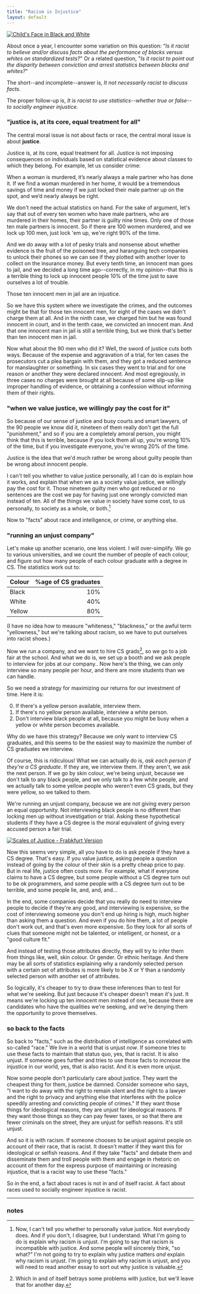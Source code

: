 ```yaml
---
title: "Racism is Injustice"
layout: default
---
```


[![Child's Face in Black and White](/assets/images/child-face.jpg)](https://www.flickr.com/photos/offbit2010/5331401261)

About once a year, I encounter some variation on this question: “*Is it racist to believe and/or discuss facts about the performance of blacks versus whites on standardized tests?*" Or a related question, "*Is it racist to point out the disparity between conviction and arrest statistics between blacks and whites?*"

The short--and incomplete--answer is, *It not necessarily racist to discuss facts*.

The proper follow-up is, *It is racist to use statistics--whether true or false--to socially engineer injustice.*

### "justice is, at its core, equal treatment for all"

The central moral issue is not about facts or race, the central moral issue is about **justice**.

Justice is, at its core, equal treatment for all. Justice is not imposing consequences on individuals based on statistical evidence about classes to which they belong. For example, let us consider crime:

When a woman is murdered, it’s nearly always a male partner who has done it. If we find a woman murdered in her home, it would be a tremendous savings of time and money if we just locked their male partner up on the spot, and we’d nearly always be right.

We don't need the actual statistics on hand. For the sake of argument, let's say that out of every ten women who have male partners, who are murdered in their homes, their partner is guilty nine times. Only one of those ten male partners is innocent. So if there are 100 women murdered, and we lock up 100 men, just lock 'em up, we're right 90% of the time.

And we do away with a lot of pesky trials and nonsense about whether evidence is the fruit of the poisoned tree, and haranguing tech companies to unlock their phones so we can see if they plotted with another lover to collect on the insurance money. But every tenth time, an innocent man goes to jail, and we decided a long time ago--correctly, in my opinion--that this is a terrible thing to lock up innocent people 10% of the time just to save ourselves a lot of trouble.

Those ten innocent men in jail are an injustice.

So we have this system where we investigate the crimes, and the outcomes might be that for those ten innocent men, for eight of the cases we didn't charge them at all. And in the ninth case, we charged him but he was found innocent in court, and in the tenth case, we convicted an innocent man. And that one innocent man in jail is still a terrible thing, but we think that's better than ten innocent men in jail.

Now what about the 90 men who did it? Well, the sword of justice cuts both ways. Because of the expense and aggravation of a trial, for ten cases the prosecutors cut a plea bargain with them, and they got a reduced sentence for manslaughter or something. In six cases they went to trial and for one reason or another they were declared innocent. And most egregiously, in three cases no charges were brought at all because of some slip-up like improper handling of evidence, or obtaining a confession without informing them of their rights.

### "when we value justice, we willingly pay the cost for it"

So because of our sense of justice and busy courts and smart lawyers, of the 90 people we know did it, nineteen of them really don't get the full "punishment," and so if you are a completely amoral person, you might think that this is terrible, because if you lock them all up, you're wrong 10% of the time, but if you investigate everyone, you're wrong 20% of the time.

Justice is the idea that we'd much rather be wrong about guilty people than be wrong about innocent people.

I can't tell you whether to value justice personally, all I can do is explain how it works, and explain that when we as a society value justice, we willingly pay the cost for it. Those nineteen guilty men who got reduced or no sentences are the cost we pay for having just one wrongly convicted man instead of ten. All of the things we value in society have some cost, to us personally, to society as a whole, or both.[^value]

[^value]: Now, I can't tell you whether to personally value justice. Not everybody does. And if you don't, I disagree, but I understand. What I'm going to do is explain why racism is unjust. I'm going to say that racism is incompatible with justice. And some people will sincerely think, "so what?" I'm not going to try to explain why justice matters *and* explain why racism is unjust. I'm going to explain why racism is unjust, and you will need to read another essay to sort out why justice is valuable.

Now to "facts" about race and intelligence, or crime, or anything else.

### "running an unjust company"

Let's make up another scenario, one less violent. I will over-simplify. We go to various universities, and we count the number of people of each colour, and figure out how many people of each colour graduate with a degree in CS. The statistics work out to:

| Colour | %age of CS graduates |
|:-------|---------------------:|
| Black  | 10%                  |
| White  | 40%                  |
| Yellow | 80%                  |

(I have no idea how to measure "whiteness," "blackness," or the awful term "yellowness," but we're talking about racism, so we have to put ourselves into racist shoes.)

Now we run a company, and we want to hire CS grads[^degree], so we go to a job fair at the school. And what we do is, we set up a booth and we ask people to interview for jobs at our company.. Now here's the thing, we can only interview so many people per hour, and there are more students than we can handle.

[^degree]: Which in and of itself betrays some problems with justice, but we'll leave that for another day.

So we need a strategy for maximizing our returns for our investment of time. Here it is:

0. If there's a yellow person available, interview them.
0. If there's no yellow person available, interview a white person.
0. Don't interview black people at all, because you might be busy when a yellow or white person becomes available.

Why do we have this strategy? Because we only want to interview CS graduates, and this seems to be the easiest way to maximize the number of CS graduates we interview.

Of course, this is ridiculous! What we can actually do is, *ask each person if they're a CS graduate*. If they are, we interview them. If they aren't, we ask the next person. If we go by skin colour, we're being unjust, because we don't talk to any black people, and we only talk to a few white people, and we actually talk to some yellow people who weren't even CS grads, but they were yellow, so we talked to them.

We're running an unjust company, because we are not giving every person an equal opportunity. Not interviewing black people is no different than locking men up without investigation or trial. Asking these hypothetical students if they have a CS degree is the moral equivalent of giving every accused person a fair trial.

[![Scales of Justice - Frabkfurt Version](/assets/images/scales.jpg)](https://www.flickr.com/photos/mikecogh/8035396680)

Now this seems very simple, all you have to do is ask people if they have a CS degree. That's easy. If you value justice, asking people a question instead of going by the colour of their skin is a pretty cheap price to pay. But in real life, justice often costs more. For example, what if everyone claims to have a CS degree, but some people without a CS degree turn out to be ok programmers, and some people with a CS degree turn out to be terrible, and some people lie, and, and, and...

In the end, some companies decide that you really do need to interview people to decide if they're any good, and interviewing is expensive, so the cost of interviewing someone you don't end up hiring is high, much higher than asking them a question. And even if you do hire them, a lot of people don't work out, and that's even more expensive. So they look for all sorts of clues that someone might not be talented, or intelligent, or honest, or a "good culture fit."

And instead of testing those attributes directly, they will try to infer them from things like, well, skin colour. Or gender. Or ethnic heritage. And there may be all sorts of statistics explaining why a randomly selected person with a certain set of attributes is more likely to be X or Y than a randomly selected person with another set of attributes.

So logically, it's cheaper to try to draw these inferences than to test for what we're seeking. But just because it's cheaper doesn't mean it's just. It means we're locking up ten innocent men instead of one, because there are candidates who have the qualities we're seeking, and we're denying them the opportunity to prove themselves.

### so back to the facts

So back to "facts," such as the distribution of intelligence as correlated with so-called "race." We live in a world that is unjust *now*. If someone tries to use these facts to maintain that status quo, yes, that is racist. It is also unjust. If someone goes further and tries to use those facts to *increase* the injustice in our world, yes, that is also racist. And it is even more unjust.

Now some people don't particularly care about justice. They want the cheapest thing for them, justice be damned. Consider someone who says, "I want to do away with the right to remain silent and the right to a lawyer and the right to privacy and anything else that interferes with the police speedily arresting and convicting people of crimes." If they want those things for ideological reasons, they are unjust for ideological reasons. If they want those things so they can pay fewer taxes, or so that there are fewer criminals on the street, they are unjust for selfish reasons. It's still unjust.

And so it is with racism. If someone chooses to be unjust against people on account of their race, that is racist. It doesn't matter if they want this for ideological or selfish reasons. And if they take "facts" and debate them and disseminate them and troll people with them and engage in rhetoric on account of them for the express purpose of maintaining or increasing injustice, that is a racist way to use these "facts."

So in the end, a fact about races is not in and of itself racist. A fact about races used to socially engineer injustice is racist.

---

### notes
